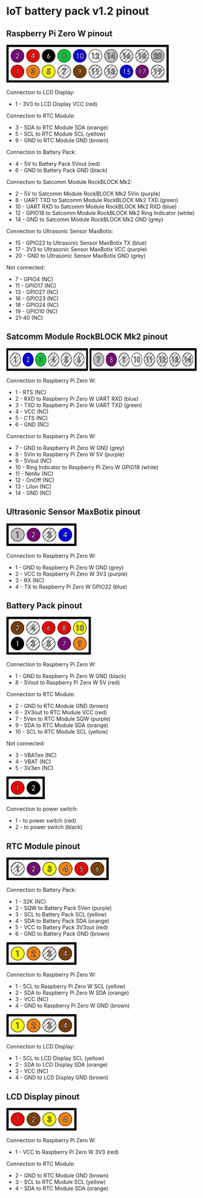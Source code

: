 # IoT battery pack v1.2 pinout

## Raspberry Pi Zero W pinout

<img src="/IoT%20battery%20pack%20v1.2%20pinout/pics/Raspberry%20Pi%20Zero%20W%20pinout%202x10.png"  height="100px">

Connection to LCD Display:
 * 1 - 3V3 to LCD Display VCC (red)

Connection to RTC Module:
 * 3 - SDA to RTC Module SDA (orange)
 * 5 - SCL to RTC Module SCL (yellow)
 * 9 - GND to RTC Module GND (brown)

Connection to Battery Pack:
 * 4 - 5V to Battery Pack 5Vout (red)
 * 6 - GND to Battery Pack GND (black)

Connection to Satcomm Module RockBLOCK Mk2:
 * 2 - 5V to Satcomm Module RockBLOCK Mk2 5Vin (purple)
 * 8 - UART TXD to Satcomm Module RockBLOCK Mk2 TXD (green)
 * 10 - UART RXD to Satcomm Module RockBLOCK Mk2 RXD (blue)
 * 12 - GPIO18 to Satcomm Module RockBLOCK Mk2 Ring Indicator (white)
 * 14 - GND to Satcomm Module RockBLOCK Mk2 GND (grey)

Connection to Ultrasonic Sensor MaxBotix:
 * 15 - GPIO22 to Ultrasonic Sensor MaxBotix TX (blue)
 * 17 - 3V3 to Ultrasonic Sensor MaxBotix VCC (purple)
 * 20 - GND to Ultrasonic Sensor MaxBotix GND (grey)

Not connected:
 * 7 - GPIO4 (NC)
 * 11 - GPIO17 (NC)
 * 13 - GPIO27 (NC)
 * 16 - GPIO23 (NC)
 * 18 - GPIO24 (NC)
 * 19 - GPIO10 (NC)
 * 21-40 (NC)

## Satcomm Module RockBLOCK Mk2 pinout

<img src="/IoT%20battery%20pack%20v1.2%20pinout/pics/Satcomm%20Module%20RockBLOCK%20Mk2%20pinout%201x6%20%2B%201x8.png"  height="60px">

Connection to Raspberry Pi Zero W:
 * 1 - RTS (NC)
 * 2 - RXD to Raspberry Pi Zero W UART RXD (blue)
 * 3 - TXD to Raspberry Pi Zero W UART TXD (green)
 * 4 - VCC (NC)
 * 5 - CTS (NC)
 * 6 - GND (NC)

Connection to Raspberry Pi Zero W:
 * 7 - GND to Raspberry Pi Zero W GND (grey)
 * 8 - 5Vin to Raspberry Pi Zero W 5V (purple)
 * 9 - 5Vout (NC)
 * 10 - Ring Indicator to Raspberry Pi Zero W GPIO18 (white)
 * 11 - NetAv (NC)
 * 12 - OnOff (NC)
 * 13 - LiIon (NC)
 * 14 - GND (NC)

## Ultrasonic Sensor MaxBotix pinout

<img src="/IoT%20battery%20pack%20v1.2%20pinout/pics/Ultrasonic%20Sensor%20MaxBotix%20pinout%201x4.png"  height="60px">

Connection to Raspberry Pi Zero W:
 * 1 - GND to Raspberry Pi Zero W GND (grey)
 * 2 - VCC to Raspberry Pi Zero W 3V3 (purple)
 * 3 - RX (NC)
 * 4 - TX to Raspberry Pi Zero W GPIO22 (blue)

## Battery Pack pinout

<img src="/IoT%20battery%20pack%20v1.2%20pinout/pics/Battery%20Pack%20pinout%202x5.png"  height="100px">

Connection to Raspberry Pi Zero W:
 * 1 - GND to Raspberry Pi Zero W GND (black)
 * 8 - 5Vout to Raspberry Pi Zero W 5V (red)

Connection to RTC Module:
 * 2 - GND to RTC Module GND (brown)
 * 6 - 3V3out to RTC Module VCC (red)
 * 7 - 5Ven to RTC Module SQW (purple)
 * 9 - SDA to RTC Module SDA (orange)
 * 10 - SCL to RTC Module SCL (yellow)

Not connected:
 * 3 - VBATen (NC)
 * 4 - VBAT (NC)
 * 5 - 3V3en (NC)

<img src="/IoT%20battery%20pack%20v1.2%20pinout/pics/Battery%20Pack%20pinout%201x2.png"  height="60px">

Connection to power switch:
 * 1 - to power switch (red)
 * 2 - to power switch (black)

## RTC Module pinout

<img src="/IoT%20battery%20pack%20v1.2%20pinout/pics/RTC%20Module%20pinout%201x6.png"  height="60px">

Connection to Battery Pack:
 * 1 - 32K (NC)
 * 2 - SQW to Battery Pack 5Ven (purple)
 * 3 - SCL to Battery Pack SCL (yellow)
 * 4 - SDA to Battery Pack SDA (orange)
 * 5 - VCC to Battery Pack 3V3out (red)
 * 6 - GND to Battery Pack GND (brown)

<img src="/IoT%20battery%20pack%20v1.2%20pinout/pics/RTC%20Module%20pinout%201x4.png"  height="60px">

Connection to Raspberry Pi Zero W:
 * 1 - SCL to Raspberry Pi Zero W SCL (yellow)
 * 2 - SDA to Raspberry Pi Zero W SDA (orange)
 * 3 - VCC (NC)
 * 4 - GND to Raspberry Pi Zero W GND (brown)

<img src="/IoT%20battery%20pack%20v1.2%20pinout/pics/RTC%20Module%20pinout%201x4.png"  height="60px">

Connection to LCD Display:
 * 1 - SCL to LCD Display SCL (yellow)
 * 2 - SDA to LCD Display SDA (orange)
 * 3 - VCC (NC)
 * 4 - GND to LCD Display GND (brown)

## LCD Display pinout

<img src="/IoT%20battery%20pack%20v1.2%20pinout/pics/LCD%20Display%20pinout%201x4.png"  height="60px">

Connection to Raspberry Pi Zero W:
 * 1 - VCC to Raspberry Pi Zero W 3V3 (red)

Connection to RTC Module:
 * 2 - GND to RTC Module GND (brown)
 * 3 - SCL to RTC Module SCL (yellow)
 * 4 - SDA to RTC Module SDA (orange)
